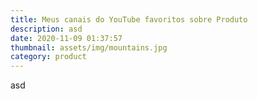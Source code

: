 ```yaml
---
title: Meus canais do YouTube favoritos sobre Produto
description: asd
date: 2020-11-09 01:37:57
thumbnail: assets/img/mountains.jpg
category: product
---
```

asd